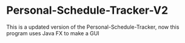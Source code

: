 # Personal-Schedule-Tracker-V2
This is a updated version of the Personal-Schedule-Tracker, now this program uses Java FX to make a GUI
